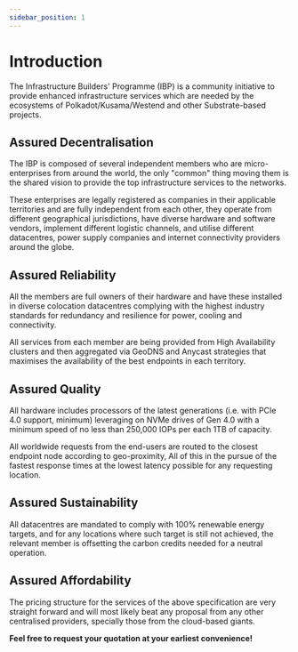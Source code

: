 ```yaml
---
sidebar_position: 1
---
```


# Introduction

The Infrastructure Builders' Programme (IBP) is a community initiative to provide enhanced infrastructure services which are needed by the ecosystems of Polkadot/Kusama/Westend and other Substrate-based projects.

## Assured Decentralisation

The IBP is composed of several independent members who are micro-enterprises from around the world, the only "common" thing moving them is the shared vision to provide the top infrastructure services to the networks.

These enterprises are legally registered as companies in their applicable territories and are fully independent from each other, they operate from different geographical jurisdictions, have diverse hardware and software vendors, implement different logistic channels, and utilise different datacentres, power supply companies and internet connectivity providers around the globe.

## Assured Reliability

All the members are full owners of their hardware and have these installed in diverse colocation datacentres complying with the highest industry standards for redundancy and resilience for power, cooling and connectivity.

All services from each member are being provided from High Availability clusters and then aggregated via GeoDNS and Anycast strategies that maximises the availability of the best endpoints in each territory.

## Assured Quality

All hardware includes processors of the latest generations (i.e. with PCIe 4.0 support, minimum) leveraging on NVMe drives of Gen 4.0 with a minimum speed of no less than 250,000 IOPs per each 1TB of capacity.

All worldwide requests from the end-users are routed to the closest endpoint node according to geo-proximity, All of this in the pursue of the fastest response times at the lowest latency possible for any requesting location.

## Assured Sustainability

All datacentres are mandated to comply with 100% renewable energy targets, and for any locations where such target is still not achieved, the relevant member is offsetting the carbon credits needed for a neutral operation.

## Assured Affordability

The pricing structure for the services of the above specification are very straight forward and will most likely beat any proposal from any other centralised providers, specially those from the cloud-based giants.

**Feel free to request your quotation at your earliest convenience!**
